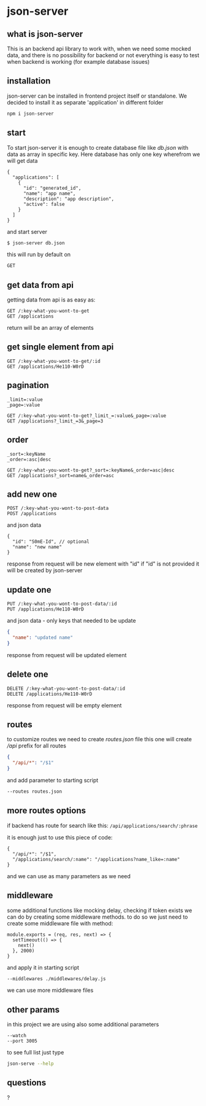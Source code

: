 <!-- .slide: data-background="#330000" -->
# json-server


<!-- .slide: data-background="#330000" -->
## what is json-server

This is an backend api library to work with, when we need some mocked data, and there is no possibility for backend or not everything is easy to test when backend is working (for example database issues)


<!-- .slide: data-background="#330000" -->
## installation

json-server can be installed in frontend project itself or standalone. We decided to install it as separate 'application' in different folder

```bash
npm i json-server
```


<!-- .slide: data-background="#330000" -->
## start

To start json-server it is enough to create database file like _db.json_ with data as array in specific key. Here database has only one key wherefrom we will get data

```json[2,9|3-8]
{
  "applications": [
    {
      "id": "generated_id",
      "name": "app name",
      "description": "app description",
      "active": false
    }
  ]
}
```


<!-- .slide: data-background="#330000" -->
and start server

```bash
$ json-server db.json
```

this will run by default on 

```bash
GET 
```


<!-- .slide: data-background="#330000" -->
## get data from api

getting data from api is as easy as:

```bash[1|2]
GET /:key-what-you-wont-to-get
GET /applications
```

return will be an array of elements


<!-- .slide: data-background="#330000" -->
## get single element from api

```bash[1|2]
GET /:key-what-you-wont-to-get/:id
GET /applications/He110-W0rD
```


<!-- .slide: data-background="#330000" -->
## pagination

```bash[1|2]
_limit=:value
_page=:value
```

```bash[1|2]
GET /:key-what-you-wont-to-get?_limit_=:value&_page=:value
GET /applications?_limit_=3&_page=3
```


<!-- .slide: data-background="#330000" -->
## order

```bash[1|2]
_sort=:keyName
_order=:asc|desc
```

```bash[1|2]
GET /:key-what-you-wont-to-get?_sort=:keyName&_order=asc|desc
GET /applications?_sort=name&_order=asc
```


<!-- .slide: data-background="#330000" -->
## add new one

```bash[1|2]
POST /:key-what-you-wont-to-post-data
POST /applications
```

and json data

```json[2|3]
{
  "id": "S0mE-Id", // optional
  "name": "new name"
}
```

response from request will be new element with "id" if "id" is not provided it will be created by json-server


<!-- .slide: data-background="#330000" -->
## update one

```bash[1|2]
PUT /:key-what-you-wont-to-post-data/:id
PUT /applications/He110-W0rD
```

and json data - only keys that needed to be update

```json
{
  "name": "updated name"
}
```

response from request will be updated element


<!-- .slide: data-background="#330000" -->
## delete one

```bash[1|2]
DELETE /:key-what-you-wont-to-post-data/:id
DELETE /applications/He110-W0rD
```

response from request will be empty element


<!-- .slide: data-background="#330000" -->
## routes

to customize routes we need to create _routes.json_ file
this one will create _/api_ prefix for all routes

```json
{
  "/api/*": "/$1"
}
```

and add parameter to starting script

```bash
--routes routes.json
```


<!-- .slide: data-background="#330000" -->
## more routes options

if backend has route for search like this: `/api/applications/search/:phrase`

it is enough just to use this piece of code:

```json[3]
{
  "/api/*": "/$1",
  "/applications/search/:name": "/applications?name_like=:name"
}
```

and we can use as many parameters as we need


<!-- .slide: data-background="#330000" -->
## middleware

some additional functions like mocking delay, checking if token exists we can do by creating some middleware methods. to do so we just need to create some middleware file with method:

```js[1,5|2,4|3]
module.exports = (req, res, next) => {
  setTimeout(() => {
    next()
  }, 2000)
}
```

and apply it in starting script

```bash
--middlewares ./middlewares/delay.js
```

we can use more middleware files


<!-- .slide: data-background="#330000" -->
## other params

in this project we are using also some additional parameters

```bash[1|2]
--watch
--port 3005
```

to see full list just type

```bash
json-serve --help
```


<!-- .slide: data-background="#330000" -->
## questions

?
